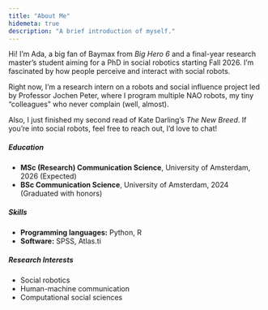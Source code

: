 ```yaml
---
title: "About Me"
hidemeta: true
description: "A brief introduction of myself."
---
```


Hi! I’m Ada, a big fan of Baymax from *Big Hero 6* and a final-year research master’s student aiming for a PhD in social robotics starting Fall 2026. I’m fascinated by how people perceive and interact with social robots.

Right now, I’m a research intern on a robots and social influence project led by Professor Jochen Peter, where I program multiple NAO robots, my tiny “colleagues” who never complain (well, almost).

Also, I just finished my second read of Kate Darling’s *The New Breed*. If you’re into social robots, feel free to reach out, I’d love to chat!

<script src="https://unpkg.com/@dotlottie/player-component@2.7.12/dist/dotlottie-player.mjs" type="module"></script>
<dotlottie-player src="https://lottie.host/1865959e-60e0-43eb-871c-9668edde5c86/Er6dfaOn5y.lottie" background="transparent" speed="1" style="width: 300px; height: 300px" loop autoplay></dotlottie-player>

##### Education

- **MSc (Research) Communication Science**, University of Amsterdam, 2026 (Expected)
- **BSc Communication Science**, University of Amsterdam, 2024 (Graduated with honors)

##### Skills

- **Programming languages:** Python, R  
- **Software:** SPSS, Atlas.ti

##### Research Interests

- Social robotics
- Human-machine communication
- Computational social sciences




